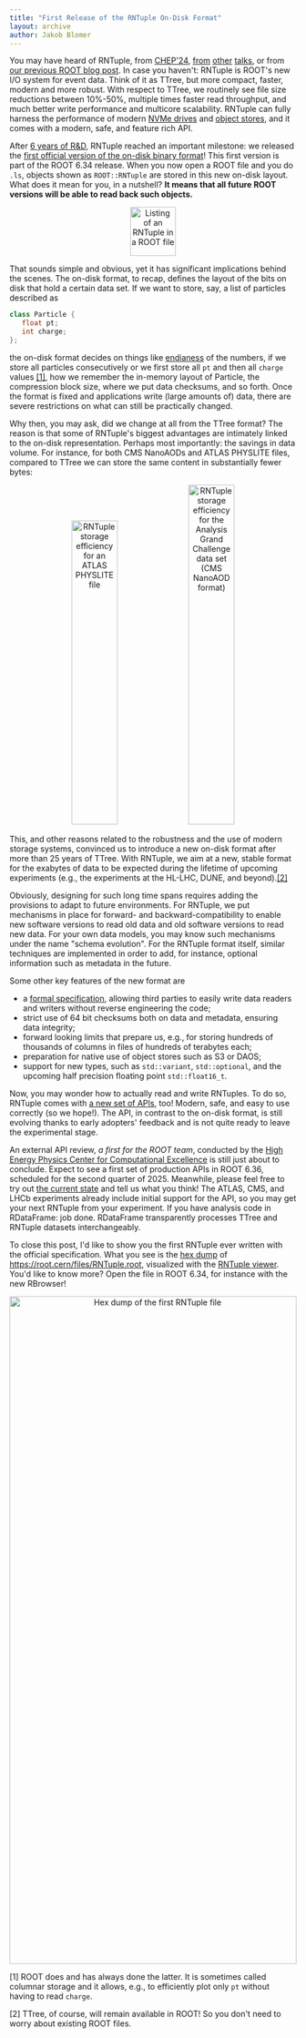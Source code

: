 ```yaml
---
title: "First Release of the RNTuple On-Disk Format"
layout: archive
author: Jakob Blomer
---
```


You may have heard of RNTuple, from
[CHEP'24](https://indico.cern.ch/event/1338689/contributions/6077632/),
[from](https://indico.jlab.org/event/459/contributions/11594/)
[other](https://indico.cern.ch/event/855454/contributions/4596512/)
[talks](https://indico.cern.ch/event/773049/contributions/3474746/), or from
[our previous ROOT blog post](https://root.cern/blog/rntuple-update/).
In case you haven't: RNTuple is ROOT's new I/O system for event data.
Think of it as TTree, but more compact, faster, modern and more robust.
With respect to TTree, we routinely see file size reductions between 10%-50%, multiple times faster read throughput,
and much better write performance and multicore scalability.
RNTuple can fully harness the performance of modern
[NVMe drives](https://en.wikipedia.org/wiki/NVM_Express) and
[object stores](https://en.wikipedia.org/wiki/Object_storage),
and it comes with a modern, safe, and feature rich API.

After [6 years of R&D](https://indico.cern.ch/event/764726/), RNTuple reached an important milestone:
we released the [first official version of the on-disk binary format](https://github.com/root-project/root/blob/v6-34-00-patches/tree/ntuple/v7/doc/BinaryFormatSpecification.md)!
This first version is part of the ROOT 6.34 release.
When you now open a ROOT file and you do `.ls`, objects shown as `ROOT::RNTuple` are stored in this new on-disk layout.
What does it mean for you, in a nutshell?
**It means that all future ROOT versions will be able to read back such objects.**

<center>
    <img
    src="{{'/assets/images/rntuple_blog_ls.png' | relative_url}}"
    alt="Listing of an RNTuple in a ROOT file"
    style="width: 40%" width="384" height="86" />
</center>

That sounds simple and obvious, yet it has significant implications behind the scenes.
The on-disk format, to recap, defines the layout of the bits on disk that hold a certain data set.
If we want to store, say, a list of particles described as

```cpp
class Particle {
   float pt;
   int charge;
};
```

the on-disk format decides on things like [endianess](https://en.wikipedia.org/wiki/Endianness) of the numbers,
if we store all particles consecutively or we first store all `pt` and then all `charge` values [[1]](#footnote1),
how we remember the in-memory layout of Particle, the compression block size, where we put data checksums, and so forth.
Once the format is fixed and applications write (large amounts of) data,
there are severe restrictions on what can still be practically changed.

Why then, you may ask, did we change at all from the TTree format?
The reason is that some of RNTuple's biggest advantages are intimately linked to the on-disk representation.
Perhaps most importantly: the savings in data volume.
For instance, for both CMS NanoAODs and ATLAS PHYSLITE files,
compared to TTree we can store the same content in substantially fewer bytes:

<center>
    <img
    src="{{'/assets/images/rntuple_blog_physlite.png' | relative_url}}"
    alt="RNTuple storage efficiency for an ATLAS PHYSLITE file"
    style="width: 40%" width="740" height="534" />
    <img
    src="{{'/assets/images/rntuple_blog_agc.png' | relative_url}}"
    alt="RNTuple storage efficiency for the Analysis Grand Challenge data set (CMS NanoAOD format)"
    style="width: 40%" width="618" height="597" />
</center>

This, and other reasons related to the robustness and the use of modern storage systems, convinced us to introduce a new on-disk format after more than 25 years of TTree. With RNTuple, we aim at a new, stable format for the exabytes of data to be expected during the lifetime of upcoming experiments (e.g., the experiments at the HL-LHC, DUNE, and beyond).[[2]](#footnote2)

Obviously, designing for such long time spans requires adding the provisions to adapt to future environments.
For RNTuple, we put mechanisms in place for forward- and backward-compatibility
to enable new software versions to read old data and old software versions to read new data.
For your own data models, you may know such mechanisms under the name "schema evolution".
For the RNTuple format itself, similar techniques are implemented in order to add, for instance,
optional information such as metadata in the future.

Some other key features of the new format are
  - a [formal specification](https://github.com/root-project/root/blob/v6-34-00-patches/tree/ntuple/v7/doc/BinaryFormatSpecification.md),
  allowing third parties to easily write data readers and writers without reverse engineering the code;
  - strict use of 64 bit checksums both on data and metadata, ensuring data integrity;
  - forward looking limits that prepare us, e.g.,
  for storing hundreds of thousands of columns in files of hundreds of terabytes each;
  - preparation for native use of object stores such as S3 or DAOS;
  - support for new types, such as `std::variant`, `std::optional`,
  and the upcoming half precision floating point `std::float16_t`.

Now, you may wonder how to actually read and write RNTuples.
To do so, RNTuple comes with [a new set of APIs](https://root.cern/doc/v634/group__tutorial__ntuple.html), too!
Modern, safe, and easy to use correctly (so we hope!).
The API, in contrast to the on-disk format, is still evolving thanks to early adopters' feedback and is not quite ready to leave the experimental stage.

An external API review, _a first for the ROOT team_, conducted by the
[High Energy Physics Center for Computational Excellence](https://www.anl.gov/hep-cce) is still just about to conclude.
Expect to see a first set of production APIs in ROOT 6.36, scheduled for the second quarter of 2025.
Meanwhile, please feel free to try out [the current state](https://root.cern/releases/release-63400/)
and tell us what you think!
The ATLAS, CMS, and LHCb experiments already include initial support for the API,
so you may get your next RNTuple from your experiment.
If you have analysis code in RDataFrame: job done.
RDataFrame transparently processes TTree and RNTuple datasets interchangeably.

To close this post, I'd like to show you the first RNTuple ever written with the official specification.
What you see is the [hex dump](https://en.wikipedia.org/wiki/Hex_dump) of https://root.cern/files/RNTuple.root,
visualized with the [RNTuple viewer](https://codeberg.org/silverweed/rntviewer).
You'd like to know more? Open the file in ROOT 6.34, for instance with the new RBrowser!

<center>
    <img
    src="{{'/assets/images/rntuple_blog_hex.png' | relative_url}}"
    alt="Hex dump of the first RNTuple file"
    style="width: 100%" width="1346" height="1173" />
</center>

<a name="footnote1">[1]</a> ROOT does and has always done the latter.
It is sometimes called columnar storage and it allows, e.g.,
to efficiently plot only `pt` without having to read `charge`.

<a name="footnote2">[2]</a> TTree, of course, will remain available in ROOT!
So you don't need to worry about existing ROOT files.

